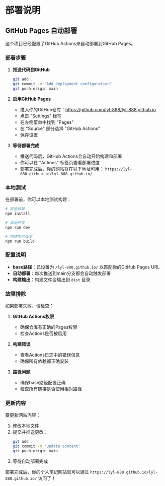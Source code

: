 # 部署说明

## GitHub Pages 自动部署

这个项目已经配置了GitHub Actions来自动部署到GitHub Pages。

### 部署步骤

1. **推送代码到GitHub**
   ```bash
   git add .
   git commit -m "Add deployment configuration"
   git push origin main
   ```

2. **启用GitHub Pages**
   - 进入你的GitHub仓库：https://github.com/lyl-888/lyl-888.github.io
   - 点击 "Settings" 标签
   - 在左侧菜单中找到 "Pages"
   - 在 "Source" 部分选择 "GitHub Actions"
   - 保存设置

3. **等待部署完成**
   - 推送代码后，GitHub Actions会自动开始构建和部署
   - 你可以在 "Actions" 标签页查看部署进度
   - 部署完成后，你的网站将在以下地址可用：
     `https://lyl-888.github.io/lyl-888.github.io/`

### 本地测试

在部署前，你可以本地测试构建：

```bash
# 安装依赖
npm install

# 本地开发
npm run dev

# 构建生产版本
npm run build
```

### 配置说明

- **base路径**：已设置为 `/lyl-888.github.io/` 以匹配你的GitHub Pages URL
- **自动部署**：每次推送到main分支都会自动触发部署
- **构建输出**：构建文件会输出到 `dist` 目录

### 故障排除

如果部署失败，请检查：

1. **GitHub Actions权限**
   - 确保仓库有正确的Pages权限
   - 检查Actions是否被启用

2. **构建错误**
   - 查看Actions日志中的错误信息
   - 确保所有依赖都正确安装

3. **路径问题**
   - 确保base路径配置正确
   - 检查所有链接是否使用相对路径

### 更新内容

要更新网站内容：

1. 修改本地文件
2. 提交并推送更改：
   ```bash
   git add .
   git commit -m "Update content"
   git push origin main
   ```
3. 等待自动部署完成

部署完成后，你的个人笔记网站就可以通过 `https://lyl-888.github.io/lyl-888.github.io/` 访问了！
